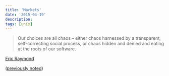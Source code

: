 ```yaml
---
title: 'Markets'
date: '2015-04-19'
description:
tags: [unix]
---
```


> Our choices are all chaos – either chaos harnessed by a transparent, self-correcting social process, or chaos hidden and denied and eating at the roots of our software.

[Eric Raymond](http://esr.ibiblio.org/?p=6737)

([previously noted](https://mockturtl.github.io/weblog/posts/a-bit-of-a-detour/))
